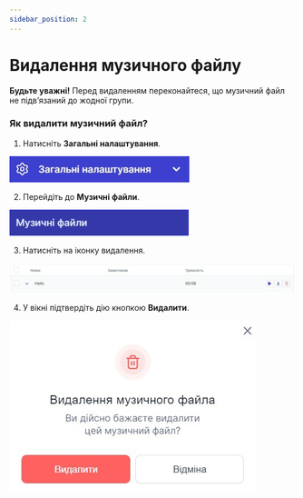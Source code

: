 ```yaml
---
sidebar_position: 2
---
```


# Видалення музичного файлу

**Будьте уважні!** Перед видаленням переконайтеся, що музичний файл не підвʼязаний до жодної групи.

### Як видалити музичний файл?
1.	Натисніть **Загальні налаштування**.
 
 ![](../img/general-settings/music-files/Рисунок59.png)

2.	Перейдіть до **Музичні файли**.
 
 ![](../img/general-settings/music-files/Рисунок60.png)

3.	Натисніть на іконку видалення.
 
 ![](../img/general-settings/music-files/Рисунок61.png)

4.	У вікні підтвердіть дію кнопкою **Видалити**.

 ![](../img/general-settings/music-files/Рисунок62.png)
